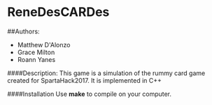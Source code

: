 # ReneDesCARDes

##Authors:
* Matthew D'Alonzo
* Grace Milton
* Roann Yanes

####Description:
This game is a simulation of the rummy card game created for SpartaHack2017.
It is implemented in C++

####Installation
Use **make** to compile on your computer.
